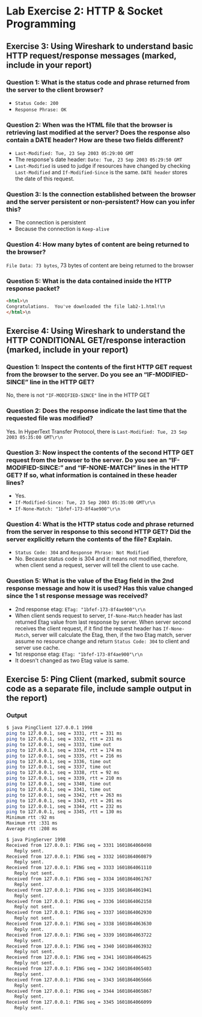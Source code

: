# Lab Exercise 2: HTTP & Socket Programming

## Exercise 3: Using Wireshark to understand basic HTTP request/response messages (marked, include in your report)

### Question 1: What is the status code and phrase returned from the server to the client browser?

* `Status Code: 200`
* `Response Phrase: OK`

### Question 2: When was the HTML file that the browser is retrieving last modified at the server? Does the response also contain a DATE header? How are these two fields different?

* `Last-Modified: Tue, 23 Sep 2003 05:29:00 GMT`
* The response's date header: `Date: Tue, 23 Sep 2003 05:29:50 GMT`
* `Last-Modified` is used to judge if resources have changed by checking `Last-Modified` and `If-Modified-Since` is the same. `DATE header` stores the date of this request.

### Question 3:  Is the connection established between the browser and the server persistent or non-persistent? How can you infer this?

* The connection is persistent
* Because the connection is `Keep-alive`

### Question 4: How many bytes of content are being returned to the browser?

`File Data: 73 bytes`, 73 bytes of content are being returned to the browser

### Question 5:  What is the data contained inside the HTTP response packet?

```html
<html>\n
Congratulations.  You've downloaded the file lab2-1.html!\n
</html>\n
```

## Exercise 4: Using Wireshark to understand the HTTP CONDITIONAL GET/response interaction (marked, include in your report)

### Question 1: Inspect the contents of the first HTTP GET request from the browser to the server. Do you see an “IF-MODIFIED-SINCE” line in the HTTP GET?

No, there is not `"IF-MODIFIED-SINCE"` line in the HTTP GET

### Question 2: Does the response indicate the last time that the requested file was modified?

Yes. In HyperText Transfer Protocol, there is `Last-Modified: Tue, 23 Sep 2003 05:35:00 GMT\r\n`

### Question 3: Now inspect the contents of the second HTTP GET request from the browser to the server. Do you see an “IF-MODIFIED-SINCE:” and “IF-NONE-MATCH” lines in the HTTP GET? If so, what information is contained in these header lines?

* Yes.
* `If-Modified-Since: Tue, 23 Sep 2003 05:35:00 GMT\r\n`
* `If-None-Match: "1bfef-173-8f4ae900"\r\n`


### Question 4: What is the HTTP status code and phrase returned from the server in response to this second HTTP GET? Did the server explicitly return the contents of the file? Explain.

* `Status Code: 304` and `Response Phrase: Not Modified`
* No. Because status code is 304 and it means not modified, therefore, when client send a request, server will tell the client to use cache.

###  Question 5: What is the value of the Etag field in the 2nd response message and how it is used? Has this value changed since the 1 st response message was received?

* 2nd response etag: `ETag: "1bfef-173-8f4ae900"\r\n`
* When client sends request to server, `If-None-Match` header has last returned Etag value from last response by server. When server second receives the client request, if it find the request header has `If-None-Match`, server will calculate the Etag, then, if the two Etag match, server assume no resource change and return `Status Code: 304` to client and server use cache.
* 1st response etag: `ETag: "1bfef-173-8f4ae900"\r\n`
* It doesn't changed as two Etag value is same.

## Exercise 5: Ping Client (marked, submit source code as a separate file, include sample output in the report)

### Output 

```bash
$ java PingClient 127.0.0.1 1998
ping to 127.0.0.1, seq = 3331, rtt = 331 ms
ping to 127.0.0.1, seq = 3332, rtt = 231 ms
ping to 127.0.0.1, seq = 3333, time out
ping to 127.0.0.1, seq = 3334, rtt = 174 ms
ping to 127.0.0.1, seq = 3335, rtt = 216 ms
ping to 127.0.0.1, seq = 3336, time out
ping to 127.0.0.1, seq = 3337, time out
ping to 127.0.0.1, seq = 3338, rtt = 92 ms
ping to 127.0.0.1, seq = 3339, rtt = 210 ms
ping to 127.0.0.1, seq = 3340, time out
ping to 127.0.0.1, seq = 3341, time out
ping to 127.0.0.1, seq = 3342, rtt = 263 ms
ping to 127.0.0.1, seq = 3343, rtt = 201 ms
ping to 127.0.0.1, seq = 3344, rtt = 232 ms
ping to 127.0.0.1, seq = 3345, rtt = 130 ms
Minimum rtt :92 ms
Maximum rtt :331 ms
Average rtt :208 ms
```

```bash
$ java PingServer 1998
Received from 127.0.0.1: PING seq = 3331 1601864060498
   Reply sent.
Received from 127.0.0.1: PING seq = 3332 1601864060879
   Reply sent.
Received from 127.0.0.1: PING seq = 3333 1601864061110
   Reply not sent.
Received from 127.0.0.1: PING seq = 3334 1601864061767
   Reply sent.
Received from 127.0.0.1: PING seq = 3335 1601864061941
   Reply sent.
Received from 127.0.0.1: PING seq = 3336 1601864062158
   Reply not sent.
Received from 127.0.0.1: PING seq = 3337 1601864062930
   Reply not sent.
Received from 127.0.0.1: PING seq = 3338 1601864063630
   Reply sent.
Received from 127.0.0.1: PING seq = 3339 1601864063722
   Reply sent.
Received from 127.0.0.1: PING seq = 3340 1601864063932
   Reply not sent.
Received from 127.0.0.1: PING seq = 3341 1601864064625
   Reply not sent.
Received from 127.0.0.1: PING seq = 3342 1601864065403
   Reply sent.
Received from 127.0.0.1: PING seq = 3343 1601864065666
   Reply sent.
Received from 127.0.0.1: PING seq = 3344 1601864065867
   Reply sent.
Received from 127.0.0.1: PING seq = 3345 1601864066099
   Reply sent.

```
